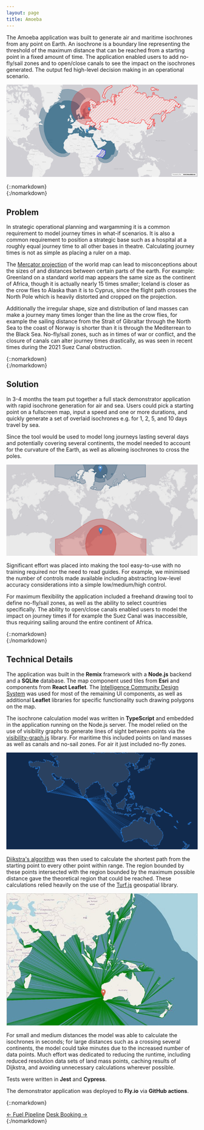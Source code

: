 ```yaml
---
layout: page
title: Amoeba
---
```


The Amoeba application was built to generate air and maritime isochrones from any point on Earth. An isochrone is a boundary line representing the threshold of the maximum distance that can be reached from a starting point in a fixed amount of time. The application enabled users to add no-fly/sail zones and to open/close canals to see the impact on the isochrones generated. The output fed high-level decision making in an operational scenario.

![Satelitte View](/projects/amoeba/anti-access-zones.png)

{::nomarkdown}
<br />
{:/nomarkdown}

## Problem

In strategic operational planning and wargamming it is a common requirement to model journey times in what-if scenarios. It is also a common requirement to position a strategic base such as a hospital at a roughly equal journey time to all other bases in theatre. Calculating journey times is not as simple as placing a ruler on a map.

The [Mercator projection](https://en.wikipedia.org/wiki/Mercator_projection) of the world map can lead to misconceptions about the sizes of and distances between certain parts of the earth. For example: Greenland on a standard world map appears the same size as the continent of Africa, though it is actually nearly 15 times smaller; Iceland is closer as the crow flies to Alaska than it is to Cyprus, since the flight path crosses the North Pole which is heavily distorted and cropped on the projection.

Additionally the irregular shape, size and distribution of land masses can make a journey many times longer than the line as the crow flies, for example the sailing distance from the Strait of Gibraltar through the North Sea to the coast of Norway is shorter than it is through the Mediterrean to the Black Sea. No-fly/sail zones, such as in times of war or conflict, and the closure of canals can alter journey times drastically, as was seen in recent times during the 2021 Suez Canal obstruction.

{::nomarkdown}
<br />
{:/nomarkdown}

## Solution

In 3-4 months the team put together a full stack demonstrator application with rapid isochrone generation for air and sea. Users could pick a starting point on a fullscreen map, input a speed and one or more durations, and quickly generate a set of overlaid isochrones e.g. for 1, 2, 5, and 10 days travel by sea.

Since the tool would be used to model long journeys lasting several days and potentially covering several continents, the model needed to account for the curvature of the Earth, as well as allowing isochrones to cross the poles.

![Crossing the Poles](/projects/amoeba/poles.png)

Significant effort was placed into making the tool easy-to-use with no training required nor the need to read guides. For example, we minimised the number of controls made available including abstracting low-level accuracy considerations into a simple low/medium/high control.

For maximum flexibility the application included a freehand drawing tool to define no-fly/sail zones, as well as the ability to select countries specifically. The ability to open/close canals enabled users to model the impact on journey times if for example the Suez Canal was inaccessible, thus requiring sailing around the entire continent of Africa.

{::nomarkdown}
<br />
{:/nomarkdown}

## Technical Details

The application was built in the **Remix** framework with a **Node.js** backend and a **SQLite** database. The map component used tiles from **Esri** and components from **React Leaflet**. The [Intelligence Community Design System](https://design.sis.gov.uk/) was used for most of the remaining UI components, as well as additional **Leaflet** libraries for specific functionality such drawing polygons on the map.

The isochrone calculation model was written in **TypeScript** and embedded in the application running on the Node.js server. The model relied on the use of visibility graphs to generate lines of sight between points via the [visibility-graph.js](https://rowanwins.github.io/visibility-graph/) library. For maritime this included points on land masses as well as canals and no-sail zones. For air it just included no-fly zones.

![Visibility Graph](/projects/amoeba/visibility-graph.png)

[Dijkstra's algorithm](https://en.wikipedia.org/wiki/Dijkstra%27s_algorithm) was then used to calculate the shortest path from the starting point to every other point within range. The region bounded by these points intersected with the region bounded by the maximum possible distance gave the theoretical region that could be reached. These calculations relied heavily on the use of the [Turf.js](https://turfjs.org/) geospatial library.

![Shortest Path](/projects/amoeba/shortest-path.png)

For small and medium distances the model was able to calculate the isochrones in seconds; for large distances such as a crossing several continents, the model could take minutes due to the increased number of data points. Much effort was dedicated to reducing the runtime, including reduced resolution data sets of land mass points, caching results of Dijkstra, and avoiding unnecessary calculations wherever possible.

Tests were written in **Jest** and **Cypress**.

The demonstrator application was deployed to **Fly.io** via **GitHub actions**.

{::nomarkdown}

<div class="project-pagination">
  <a href="{{ site.baseurl }}/projects/fuel-pipeline">← Fuel Pipeline</a> 
  <a href="{{ site.baseurl }}/projects/desk-booking">Desk Booking →</a> 
</div>
{:/nomarkdown}
